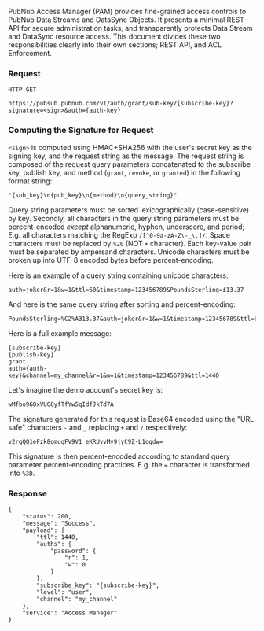 PubNub Access Manager (PAM) provides fine-grained access controls to PubNub
Data Streams and DataSync Objects. It presents a minimal REST API for secure
administration tasks, and transparently protects Data Stream and DataSync
resource access. This document divides these two responsibilities clearly into
their own sections; REST API, and ACL Enforcement.

### Request

    HTTP GET
     
    https://pubsub.pubnub.com/v1/auth/grant/sub-key/{subscribe-key}?signature=<sign>&auth={auth-key}
    
    

### Computing the Signature for Request

`<sign>` is computed using HMAC+SHA256 with the user's secret key as the signing
key, and the request string as the message. The request string is composed of
the request query parameters concatenated to the subscribe key, publish key, and
method (`grant`, `revoke`, or `granted`) in the following format string:

    "{sub_key}\n{pub_key}\n{method}\n{query_string}"

Query string parameters must be sorted lexicographically (case-sensitive) by
key. Secondly, all characters in the query string parameters must be
percent-encoded *except* alphanumeric, hyphen, underscore, and period; E.g. all
characters matching the RegExp `/[^0-9a-zA-Z\-_\.]/`. Space characters must be
replaced by `%20` (NOT `+` character). Each key-value pair must be separated by
ampersand characters. Unicode characters must be broken up into UTF-8 encoded
bytes before percent-encoding.

Here is an example of a query string containing unicode characters:

    auth=joker&r=1&w=1&ttl=60&timestamp=123456789&PoundsSterling=£13.37

And here is the same query string after sorting and percent-encoding:

    PoundsSterling=%C2%A313.37&auth=joker&r=1&w=1&timestamp=123456789&ttl=60

Here is a full example message:

    {subscribe-key}
    {publish-key}
    grant
    auth={auth-key}&channel=my_channel&r=1&w=1&timestamp=123456789&ttl=1440

Let's imagine the demo account's secret key is:

    wMfbo9G0xVUG8yfTfYw5qIdfJkTd7A

The signature generated for this request is Base64 encoded using the "URL safe"
characters `-` and `_` replacing `+` and `/` respectively:

    v2rgQQ1eFzk8omugFV9V1_eKRUvvMv9jyC9Z-L1ogdw=

This signature is then percent-encoded according to standard query parameter
percent-encoding practices. E.g. the `=` character is transformed into `%3D`.

### Response

    {
        "status": 200,
        "message": "Success",
        "payload": {
            "ttl": 1440,
            "auths": {
                "password": {
                    "r": 1,
                    "w": 0
                }
            },
            "subscribe_key": "{subscribe-key}",
            "level": "user",
            "channel": "my_channel"
        },
        "service": "Access Manager"
    }
